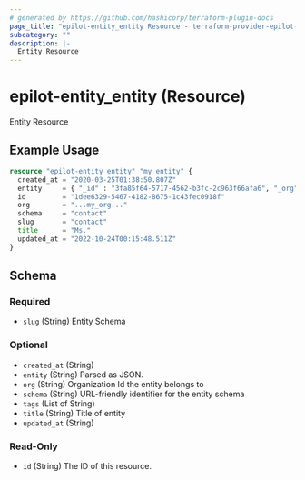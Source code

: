 ```yaml
---
# generated by https://github.com/hashicorp/terraform-plugin-docs
page_title: "epilot-entity_entity Resource - terraform-provider-epilot-entity"
subcategory: ""
description: |-
  Entity Resource
---
```


# epilot-entity_entity (Resource)

Entity Resource

## Example Usage

```terraform
resource "epilot-entity_entity" "my_entity" {
  created_at = "2020-03-25T01:38:50.807Z"
  entity     = { "_id" : "3fa85f64-5717-4562-b3fc-2c963f66afa6", "_org" : "123", "_schema" : "contact", "_tags" : ["example", "mock"], "_created_at" : "2021-02-09T12:41:43.662Z", "_updated_at" : "2021-02-09T12:41:43.662Z" }
  id         = "1dee6329-5467-4182-8675-1c43fec0918f"
  org        = "...my_org..."
  schema     = "contact"
  slug       = "contact"
  title      = "Ms."
  updated_at = "2022-10-24T00:15:48.511Z"
}
```

<!-- schema generated by tfplugindocs -->
## Schema

### Required

- `slug` (String) Entity Schema

### Optional

- `created_at` (String)
- `entity` (String) Parsed as JSON.
- `org` (String) Organization Id the entity belongs to
- `schema` (String) URL-friendly identifier for the entity schema
- `tags` (List of String)
- `title` (String) Title of entity
- `updated_at` (String)

### Read-Only

- `id` (String) The ID of this resource.


